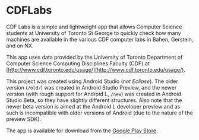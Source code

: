 CDFLabs
=======

CDF Labs is a simple and lightweight app that allows Computer Science students at University of Toronto St George to quickly check how many machines are available in the various CDF computer labs in Bahen, Gerstein, and on NX.

This app uses data provided by the University of Toronto Department of Computer Science Computing Disciplines Faculty (CDF) at [http://www.cdf.toronto.edu/usage/](http://www.cdf.toronto.edu/usage/).

This project was created using Android Studio (*not Eclipse*).
The older version (`/old/`) was created in Android Studio Preview, and the newer version (with rough support for Android L, `/new`) was created in Android Studio Beta, so they have slightly different structures. Also note that the newer beta version is aimed at the Android L developer preview and as such is incompatible with older versions of Android (due to the nature of the preview SDK).

The app is available for download from the [Google Play Store](https://play.google.com/store/apps/details?id=me.echeung.cdflabs).

